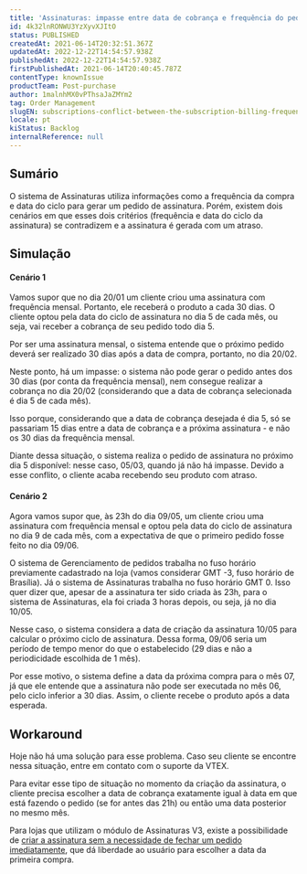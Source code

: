 ```yaml
---
title: 'Assinaturas: impasse entre data de cobrança e frequência do pedido'
id: 4k32lnRONWU3YzXyvXJItO
status: PUBLISHED
createdAt: 2021-06-14T20:32:51.367Z
updatedAt: 2022-12-22T14:54:57.938Z
publishedAt: 2022-12-22T14:54:57.938Z
firstPublishedAt: 2021-06-14T20:40:45.787Z
contentType: knownIssue
productTeam: Post-purchase
author: 1malnhMX0vPThsaJaZMYm2
tag: Order Management
slugEN: subscriptions-conflict-between-the-subscription-billing-frequency-and-cycle
locale: pt
kiStatus: Backlog
internalReference: null
---
```


## Sumário

O sistema de Assinaturas utiliza informações como a frequência da compra e data do ciclo para gerar um pedido de assinatura. Porém, existem dois cenários em que esses dois critérios (frequência e data do ciclo da assinatura) se contradizem e a assinatura é gerada com um atraso.

## Simulação

#### Cenário 1

Vamos supor que no dia 20/01 um cliente criou uma assinatura com frequência mensal. Portanto, ele receberá o produto a cada 30 dias. O cliente optou pela data do ciclo de assinatura no dia 5 de cada mês, ou seja, vai receber a cobrança de seu pedido todo dia 5.

Por ser uma assinatura mensal, o sistema entende que o próximo pedido deverá ser realizado 30 dias após a data de compra, portanto, no dia 20/02.

Neste ponto, há um impasse: o sistema não pode gerar o pedido antes dos 30 dias (por conta da frequência mensal), nem consegue realizar a cobrança no dia 20/02 (considerando que a data de cobrança selecionada é dia 5 de cada mês).

Isso porque, considerando que a data de cobrança desejada é dia 5, só se passariam 15 dias entre a data de cobrança e a próxima assinatura - e não os 30 dias da frequência mensal.

Diante dessa situação, o sistema realiza o pedido de assinatura no próximo dia 5 disponível: nesse caso, 05/03, quando já não há impasse. Devido a esse conflito, o cliente acaba recebendo seu produto com atraso. 

#### Cenário 2

Agora vamos supor que, às 23h do dia 09/05, um cliente criou uma assinatura com frequência mensal e optou pela data do ciclo de assinatura no dia 9 de cada mês, com a expectativa de que o primeiro pedido fosse feito no dia 09/06.

O sistema de Gerenciamento de pedidos trabalha no fuso horário previamente cadastrado na loja (vamos considerar GMT -3, fuso horário de Brasília). Já o sistema de Assinaturas trabalha no fuso horário GMT 0. Isso quer dizer que, apesar de a assinatura ter sido criada às 23h, para o sistema de Assinaturas, ela foi criada 3 horas depois, ou seja, já no dia 10/05.

Nesse caso, o sistema considera a data de criação da assinatura 10/05 para calcular o próximo ciclo de assinatura. Dessa forma, 09/06 seria um período de tempo menor do que o estabelecido (29 dias e não a periodicidade escolhida de 1 mês).

Por esse motivo, o sistema define a data da próxima compra para o mês 07, já que ele entende que a assinatura não pode ser executada no mês 06, pelo ciclo inferior a 30 dias. Assim, o cliente recebe o produto após a data esperada.

## Workaround

Hoje não há uma solução para esse problema. Caso seu cliente se encontre nessa situação, entre em contato com o suporte da VTEX. 

Para evitar esse tipo de situação no momento da criação da assinatura, o cliente precisa escolher a data de cobrança exatamente igual à data em que está fazendo o pedido (se for antes das 21h) ou então uma data posterior no mesmo mês.

Para lojas que utilizam o módulo de Assinaturas V3, existe a possibilidade de [criar a assinatura sem a necessidade de fechar um pedido imediatamente](https://help.vtex.com/pt/announcements/novo-modulo-assinaturas--6PfEmqovkZF97AZUp1owdf#novas-funcionalidades-para-seu-cliente), que dá liberdade ao usuário para escolher a data da primeira compra.

